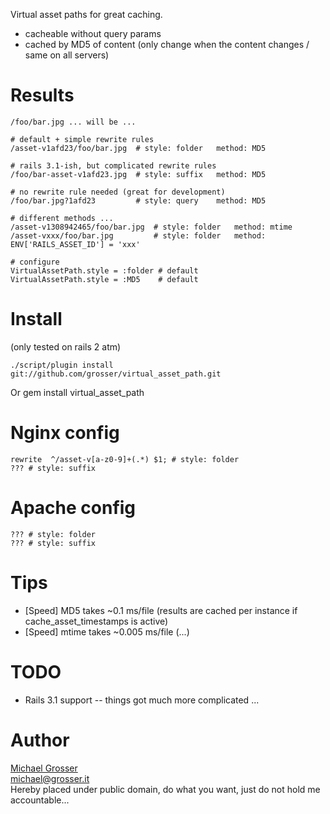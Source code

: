 Virtual asset paths for great caching.

 - cacheable without query params
 - cached by MD5 of content (only change when the content changes / same on all servers)


# Results

    /foo/bar.jpg ... will be ...

    # default + simple rewrite rules
    /asset-v1afd23/foo/bar.jpg  # style: folder   method: MD5

    # rails 3.1-ish, but complicated rewrite rules
    /foo/bar-asset-v1afd23.jpg  # style: suffix   method: MD5

    # no rewrite rule needed (great for development)
    /foo/bar.jpg?1afd23         # style: query    method: MD5

    # different methods ...
    /asset-v1308942465/foo/bar.jpg  # style: folder   method: mtime
    /asset-vxxx/foo/bar.jpg         # style: folder   method: ENV['RAILS_ASSET_ID'] = 'xxx'

    # configure
    VirtualAssetPath.style = :folder # default
    VirtualAssetPath.style = :MD5    # default

# Install
(only tested on rails 2 atm)

    ./script/plugin install git://github.com/grosser/virtual_asset_path.git
Or
    gem install virtual_asset_path

# Nginx config

    rewrite  ^/asset-v[a-z0-9]+(.*) $1; # style: folder
    ??? # style: suffix

# Apache config

    ??? # style: folder
    ??? # style: suffix

# Tips
 - [Speed] MD5 takes ~0.1 ms/file (results are cached per instance if cache_asset_timestamps is active)
 - [Speed] mtime takes ~0.005 ms/file (...)

# TODO
 - Rails 3.1 support -- things got much more complicated ...

Author
======
[Michael Grosser](http://grosser.it)<br/>
michael@grosser.it<br/>
Hereby placed under public domain, do what you want, just do not hold me accountable...
